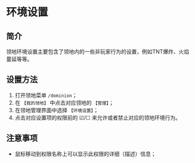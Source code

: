 # 环境设置

## 简介

领地环境设置主要包含了领地内的一些非玩家行为的设置，例如TNT爆炸、火焰蔓延等等。

## 设置方法

1. 打开领地菜单 `/dominion`；
2. 在 `【我的领地】` 中点击对应领地的 `【管理】`；
3. 在领地管理界面中选择 `【环境设置】`；
4. 点击对应设置项的权限前的 ☑/☐ 来允许或者禁止对应的领地环境行为。

## 注意事项

- 鼠标移动到权限名称上可以显示此权限的详细（描述）信息；